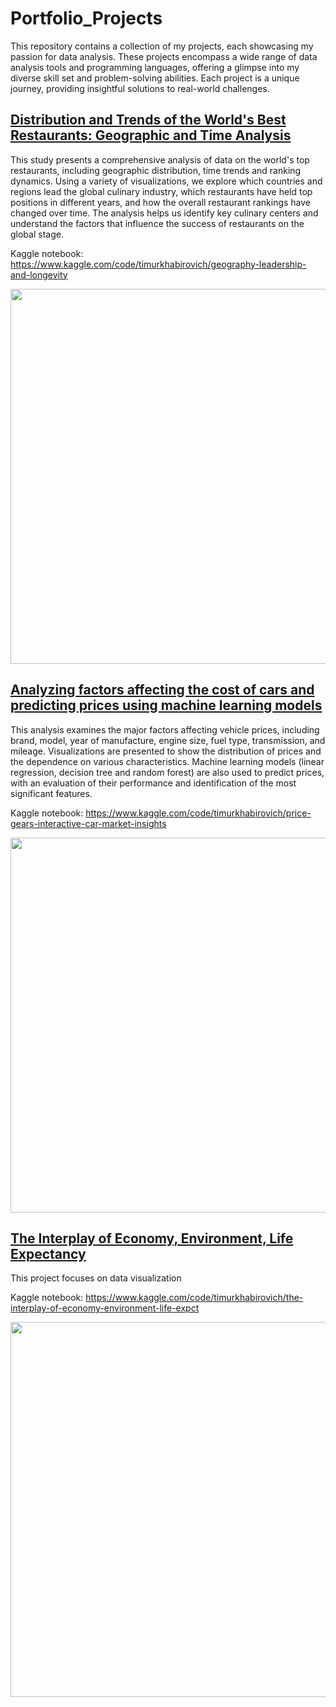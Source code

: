 # Portfolio_Projects

This repository contains a collection of my projects, each showcasing my passion for data analysis. These projects encompass a wide range of data analysis tools and programming languages, offering a glimpse into my diverse skill set and problem-solving abilities. Each project is a unique journey, providing insightful solutions to real-world challenges.

## [Distribution and Trends of the World's Best Restaurants: Geographic and Time Analysis](https://github.com/anastasiyaigonina/Portfolio_Projects/tree/main/diabetes_hypothesis_predictions)

This study presents a comprehensive analysis of data on the world's top restaurants, including geographic distribution, time trends and ranking dynamics. Using a variety of visualizations, we explore which countries and regions lead the global culinary industry, which restaurants have held top positions in different years, and how the overall restaurant rankings have changed over time. The analysis helps us identify key culinary centers and understand the factors that influence the success of restaurants on the global stage.

Kaggle notebook: https://www.kaggle.com/code/timurkhabirovich/geography-leadership-and-longevity

<img src="car_price_prediction/price.png" width="600">

## [Analyzing factors affecting the cost of cars and predicting prices using machine learning models](https://github.com/anastasiyaigonina/Portfolio_Projects/tree/main/reviews_sentiment_topic_modeling)

This analysis examines the major factors affecting vehicle prices, including brand, model, year of manufacture, engine size, fuel type, transmission, and mileage. Visualizations are presented to show the distribution of prices and the dependence on various characteristics. Machine learning models (linear regression, decision tree and random forest) are also used to predict prices, with an evaluation of their performance and identification of the most significant features.

Kaggle notebook: https://www.kaggle.com/code/timurkhabirovich/price-gears-interactive-car-market-insights

<img src="reviews_sentiment_topic_modeling/reviews_screenshot.png" width="600">

## [The Interplay of Economy, Environment, Life Expectancy ](https://github.com/anastasiyaigonina/Portfolio_Projects/tree/main/retails_sales_eda_predictions)

This project focuses on data visualization

Kaggle notebook: https://www.kaggle.com/code/timurkhabirovich/the-interplay-of-economy-environment-life-expct

<img src="retails_sales_eda_predictions/retail_screenshot.png" width="600">
